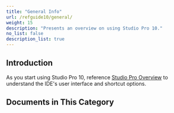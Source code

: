 ```yaml
---
title: "General Info"
url: /refguide10/general/
weight: 15
description: "Presents an overview on using Studio Pro 10."
no_list: false
description_list: true
---
```


## Introduction

As you start using Studio Pro 10, reference [Studio Pro Overview](/refguide10/studio-pro-overview/) to understand the IDE's user interface and shortcut options.

## Documents in This Category
